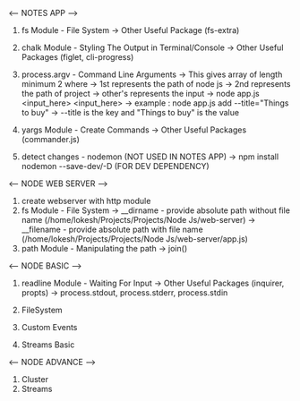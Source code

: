<-- NOTES APP -->

1. fs Module - File System
   -> Other Useful Package (fs-extra)

2. chalk Module - Styling The Output in Terminal/Console
   -> Other Useful Packages (figlet, cli-progress)

3. process.argv - Command Line Arguments
   -> This gives array of length minimum 2 where
   -> 1st represents the path of node js
   -> 2nd represents the path of project
   -> other's represents the input
   -> node app.js <input_here> <input_here>
   -> example : node app.js add --title="Things to buy"
   -> --title is the key and "Things to buy" is the value
4. yargs Module - Create Commands
   -> Other Useful Packages (commander.js)

5. detect changes - nodemon (NOT USED IN NOTES APP)
   -> npm install nodemon --save-dev/-D (FOR DEV DEPENDENCY)

<-- NODE WEB SERVER -->

1. create webserver with http module
2. fs Module - File System
   -> __dirname - provide absolute path without file name (/home/lokesh/Projects/Projects/Node Js/web-server)
   -> __filename - provide absolute path with file name (/home/lokesh/Projects/Projects/Node Js/web-server/app.js)
3. path Module - Manipulating the path
   -> join()

<-- NODE BASIC -->

1. readline Module - Waiting For Input
   -> Other Useful Packages (inquirer, propts)
   -> process.stdout, process.stderr, process.stdin

2. FileSystem
3. Custom Events
4. Streams Basic

<-- NODE ADVANCE -->

1. Cluster
2. Streams
